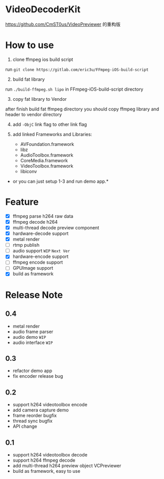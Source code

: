 # VideoDecoderKit

https://github.com/CmST0us/VideoPreviewer 的重构版

# How to use
1. clone ffmpeg ios build script

run `git clone https://gitlab.com/eric3u/FFmpeg-iOS-build-script`

2. build fat library

run `./build-ffmpeg.sh lipo` in FFmpeg-iOS-build-script directory

3. copy fat library to Vendor

after finish build fat ffmpeg directory you should copy ffmpeg library and header to vendor directory

4. add `-ObjC` link flag to other link flag

5. add linked Frameworks and Libraries:
    * AVFoundation.framework
    * libz
    * AudioToolbox.framework
    * CoreMedia.framework
    * VideoToolbox.framework
    * libiconv
    

* or you can just setup 1-3 and run demo app.*

# Feature

- [x] ffmpeg parse h264 raw data
- [x] ffmpeg decode h264
- [x] multi-thread decode preview component
- [x] hardware-decode support
- [x] metal render
- [ ] rtmp publish
- [ ] audio support `WIP` `Next Ver`
- [x] hardware-encode support
- [ ] ffmpeg encode support
- [ ] GPUImage support
- [x] build as framework

# Release Note
## 0.4
- metal render
- audio frame parser
- audio demo `WIP`
- audio interface `WIP`

## 0.3
- refactor demo app
- fix encoder release bug

## 0.2
- support h264 videotoolbox encode
- add camera capture demo
- frame reorder bugfix
- thread sync bugfix
- API change

## 0.1
- support h264 videotoolbox decode
- support h264 ffmpeg decode
- add multi-thread h264 preview object VCPreviewer
- build as framework, easy to use
